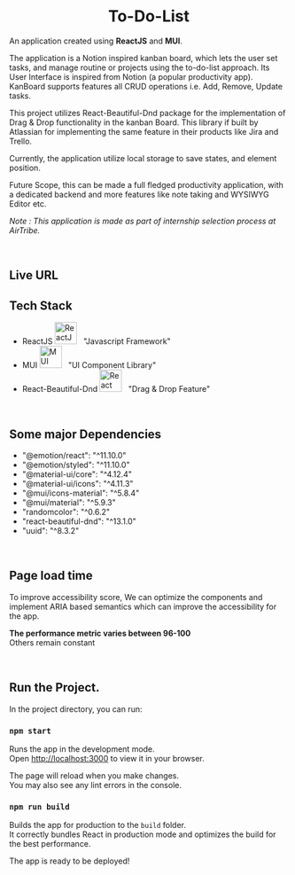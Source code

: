 <h1 align="center">To-Do-List</h1>



An application created using **ReactJS** and **MUI**.

The application is a Notion inspired kanban board, which lets the user set tasks, and manage routine or projects using the to-do-list approach. Its User Interface is inspired from Notion (a popular productivity app). KanBoard supports features all CRUD operations i.e. Add, Remove, Update tasks.

This project utilizes React-Beautiful-Dnd package for the implementation of Drag & Drop functionality in the kanban Board. This library if built by Atlassian for implementing the same feature in their products like Jira and Trello.

Currently, the application utilize local storage to save states, and element position.

Future Scope, this can be made a full fledged productivity application, with a dedicated backend and more features like note taking and WYSIWYG Editor etc.

_Note : This application is made as part of internship selection process at AirTribe._

<br>

## Live URL







## Tech Stack

- ReactJS <img src="https://seeklogo.com/images/R/react-logo-7B3CE81517-seeklogo.com.png" alt="ReactJS" width=40/> &nbsp; "Javascript Framework"
- MUI <img src="https://seeklogo.com/images/M/mui-logo-56F171E991-seeklogo.com.png?style=for-the-badge&logo=MUI&logoColor=white&style=plastic" alt="MUI" width=40/> &nbsp; "UI Component Library"
- React-Beautiful-Dnd <img src="https://user-images.githubusercontent.com/2182637/53611918-54c1ff80-3c24-11e9-9917-66ac3cef513d.png?style=for-the-badge&logo=RBD&logoColor=white&style=plastic" alt="React Beautiful Dnd" width=40/> &nbsp; "Drag & Drop Feature"

<br>

## Some major Dependencies

- "@emotion/react": "^11.10.0"
- "@emotion/styled": "^11.10.0"
- "@material-ui/core": "^4.12.4"
- "@material-ui/icons": "^4.11.3"
- "@mui/icons-material": "^5.8.4"
- "@mui/material": "^5.9.3"
- "randomcolor": "^0.6.2"
- "react-beautiful-dnd": "^13.1.0"
- "uuid": "^8.3.2"

<br>

## Page load time


To improve accessibility score, We can optimize the components and implement ARIA based semantics which can improve the accessibility for the app.

**The performance metric varies between 96-100**  
Others remain constant

<br>

## Run the Project.

In the project directory, you can run:

### `npm start`

Runs the app in the development mode.\
Open [http://localhost:3000](http://localhost:3000) to view it in your browser.

The page will reload when you make changes.\
You may also see any lint errors in the console.

### `npm run build`

Builds the app for production to the `build` folder.\
It correctly bundles React in production mode and optimizes the build for the best performance.

The app is ready to be deployed!

